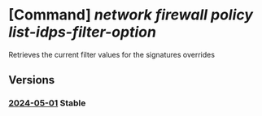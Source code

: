 # [Command] _network firewall policy list-idps-filter-option_

Retrieves the current filter values for the signatures overrides

## Versions

### [2024-05-01](/Resources/mgmt-plane/L3N1YnNjcmlwdGlvbnMve30vcmVzb3VyY2Vncm91cHMve30vcHJvdmlkZXJzL21pY3Jvc29mdC5uZXR3b3JrL2ZpcmV3YWxscG9saWNpZXMve30vbGlzdGlkcHNmaWx0ZXJvcHRpb25z/2024-05-01.xml) **Stable**

<!-- mgmt-plane /subscriptions/{}/resourcegroups/{}/providers/microsoft.network/firewallpolicies/{}/listidpsfilteroptions 2024-05-01 -->
